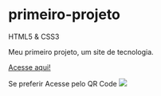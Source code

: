 # primeiro-projeto
 HTML5 & CSS3

 Meu primeiro projeto, um site de tecnologia.

<html>
<a href="https://luccadevsilva.github.io/primeiro-projeto/site.html">Acesse aqui!</a>

Se preferir Acesse pelo QR Code
<img src="C:\Users\Dell\OneDrive\Área de Trabalho\Estudos\primeiro-projeto\pacote-projeto-d010\imagens/frame.png"> 
</html>